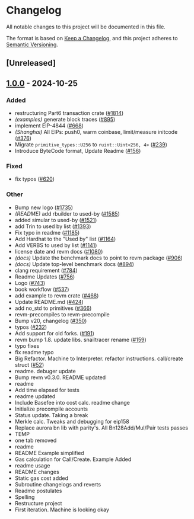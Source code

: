 # Changelog

All notable changes to this project will be documented in this file.

The format is based on [Keep a Changelog](https://keepachangelog.com/en/1.0.0/),
and this project adheres to [Semantic Versioning](https://semver.org/spec/v2.0.0.html).

## [Unreleased]

## [1.0.0](https://github.com/alessandromazza98/revm/releases/tag/revm-transaction-v1.0.0) - 2024-10-25

### Added

- restructuring Part6 transaction crate ([#1814](https://github.com/alessandromazza98/revm/pull/1814))
- *(examples)* generate block traces ([#895](https://github.com/alessandromazza98/revm/pull/895))
- implement EIP-4844 ([#668](https://github.com/alessandromazza98/revm/pull/668))
- *(Shanghai)* All EIPs: push0, warm coinbase, limit/measure initcode ([#376](https://github.com/alessandromazza98/revm/pull/376))
- Migrate `primitive_types::U256` to `ruint::Uint<256, 4>` ([#239](https://github.com/alessandromazza98/revm/pull/239))
- Introduce ByteCode format, Update Readme ([#156](https://github.com/alessandromazza98/revm/pull/156))

### Fixed

- fix typos ([#620](https://github.com/alessandromazza98/revm/pull/620))

### Other

- Bump new logo ([#1735](https://github.com/alessandromazza98/revm/pull/1735))
- *(README)* add rbuilder to used-by ([#1585](https://github.com/alessandromazza98/revm/pull/1585))
- added simular to used-by ([#1521](https://github.com/alessandromazza98/revm/pull/1521))
- add Trin to used by list ([#1393](https://github.com/alessandromazza98/revm/pull/1393))
- Fix typo in readme ([#1185](https://github.com/alessandromazza98/revm/pull/1185))
- Add Hardhat to the "Used by" list ([#1164](https://github.com/alessandromazza98/revm/pull/1164))
- Add VERBS to used by list ([#1141](https://github.com/alessandromazza98/revm/pull/1141))
- license date and revm docs ([#1080](https://github.com/alessandromazza98/revm/pull/1080))
- *(docs)* Update the benchmark docs to point to revm package ([#906](https://github.com/alessandromazza98/revm/pull/906))
- *(docs)* Update top-level benchmark docs ([#894](https://github.com/alessandromazza98/revm/pull/894))
- clang requirement ([#784](https://github.com/alessandromazza98/revm/pull/784))
- Readme Updates ([#756](https://github.com/alessandromazza98/revm/pull/756))
- Logo ([#743](https://github.com/alessandromazza98/revm/pull/743))
- book workflow ([#537](https://github.com/alessandromazza98/revm/pull/537))
- add example to revm crate ([#468](https://github.com/alessandromazza98/revm/pull/468))
- Update README.md ([#424](https://github.com/alessandromazza98/revm/pull/424))
- add no_std to primitives ([#366](https://github.com/alessandromazza98/revm/pull/366))
- revm-precompiles to revm-precompile
- Bump v20, changelog ([#350](https://github.com/alessandromazza98/revm/pull/350))
- typos ([#232](https://github.com/alessandromazza98/revm/pull/232))
- Add support for old forks. ([#191](https://github.com/alessandromazza98/revm/pull/191))
- revm bump 1.8. update libs. snailtracer rename ([#159](https://github.com/alessandromazza98/revm/pull/159))
- typo fixes
- fix readme typo
- Big Refactor. Machine to Interpreter. refactor instructions. call/create struct ([#52](https://github.com/alessandromazza98/revm/pull/52))
- readme. debuger update
- Bump revm v0.3.0. README updated
- readme
- Add time elapsed for tests
- readme updated
- Include Basefee into cost calc. readme change
- Initialize precompile accounts
- Status update. Taking a break
- Merkle calc. Tweaks and debugging for eip158
- Replace aurora bn lib with parity's. All Bn128Add/Mul/Pair tests passes
- TEMP
- one tab removed
- readme
- README Example simplified
- Gas calculation for Call/Create. Example Added
- readme usage
- README changes
- Static gas cost added
- Subroutine changelogs and reverts
- Readme postulates
- Spelling
- Restructure project
- First iteration. Machine is looking okay
